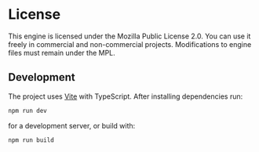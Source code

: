 # License

This engine is licensed under the Mozilla Public License 2.0. You can use it freely in commercial and non-commercial projects. Modifications to engine files must remain under the MPL.

## Development

The project uses [Vite](https://vitejs.dev/) with TypeScript. After installing dependencies run:

```bash
npm run dev
```

for a development server, or build with:

```bash
npm run build
```

